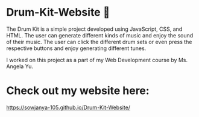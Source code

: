 # Drum-Kit-Website 🥁

The Drum Kit is a simple project developed using JavaScript, CSS, and HTML. The user can generate different kinds of music and enjoy the sound of their music. The user can click the different drum sets or even press the respective buttons and enjoy generating different tunes. 

I worked on this project as a part of my Web Development course by Ms. Angela Yu.

# Check out my website here: 
https://sowjanya-105.github.io/Drum-Kit-Website/
